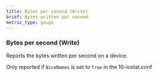 ```yaml
---
title: Bytes per second (Write)
brief: Bytes written per second.
metric_type: gauge
---
```

### Bytes per second (Write)

Reports the bytes written per second on a device.

Only reported if `NiceNames` is set to `True` in the 10-iostat.conf